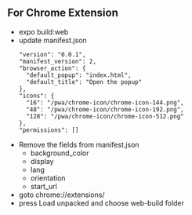 ## For Chrome Extension

- expo build:web
- update manifest.json
  ```
  "version": "0.0.1",
  "manifest_version": 2,
  "browser_action": {
    "default_popup": "index.html",
    "default_title": "Open the popup"
  },
  "icons": {
    "16": "/pwa/chrome-icon/chrome-icon-144.png",
    "48": "/pwa/chrome-icon/chrome-icon-192.png",
    "128": "/pwa/chrome-icon/chrome-icon-512.png"
  },
  "permissions": []
  ```
- Remove the fields from manifest.json
  - background_color
  - display
  - lang
  - orientation
  - start_url
- goto chrome://extensions/
- press Load unpacked and choose web-build folder
